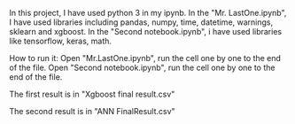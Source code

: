 In this project, I have used python 3 in my ipynb. In the "Mr. LastOne.ipynb", I have used libraries including pandas, numpy, time, 
datetime, warnings, sklearn and xgboost. In the "Second notebook.ipynb", i have used libraries like tensorflow, keras, math.

How to run it: 
  Open "Mr.LastOne.ipynb", run the cell one by one to the end of the file.
  Open "Second notebook.ipynb", run the cell one by one to the end of the file.

The first result is in "Xgboost final result.csv"

The second result is in "ANN FinalResult.csv"
